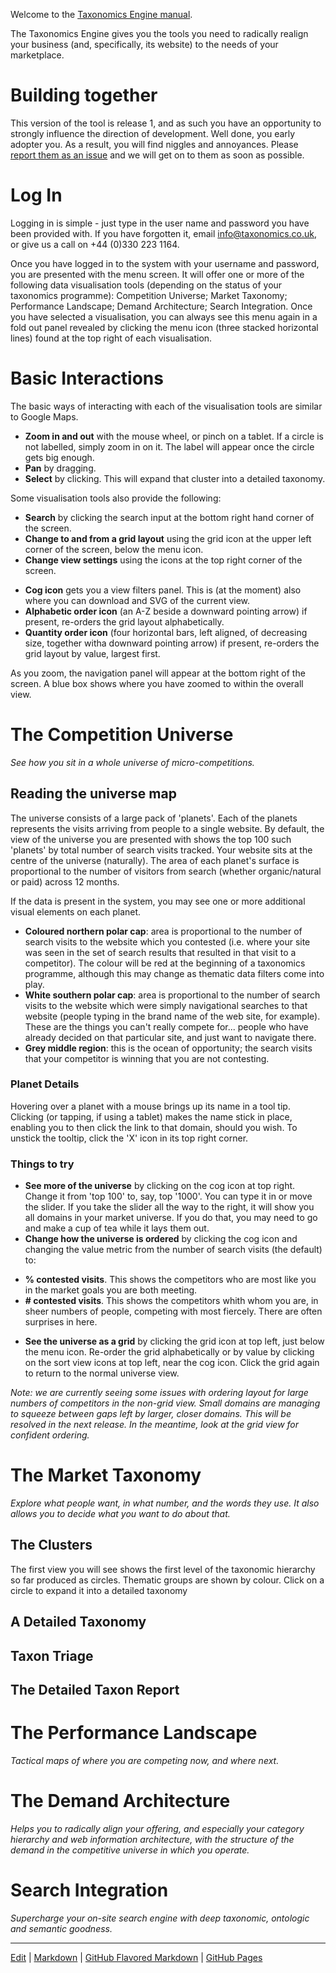 Welcome to the [Taxonomics Engine manual](https://taxonomics.github.io/engine/).

The Taxonomics Engine gives you the tools you need to radically realign your business (and, specifically, its website) to the needs of your marketplace.

# Building together
This version of the tool is release 1, and as such you have an opportunity to strongly influence the direction of development. Well done, you early adopter you. As a result, you will find niggles and annoyances. Please [report them as an issue](https://github.com/Taxonomics/engine/issues) and we will get on to them as soon as possible.

# Log In
Logging in is simple - just type in the user name and password you have been provided with. If you have forgotten it, email info@taxonomics.co.uk, or give us a call on +44 (0)330 223 1164. 

Once you have logged in to the system with your username and password, you are presented with the menu screen. It will offer one or more of the following data visualisation tools (depending on the status of your taxonomics programme): Competition Universe; Market Taxonomy; Performance Landscape; Demand Architecture; Search Integration. Once you have selected a visualisation, you can always see this menu again in a fold out panel revealed by clicking the menu icon (three stacked horizontal lines) found at the top right of each visualisation.

# Basic Interactions
The basic ways of interacting with each of the visualisation tools are similar to Google Maps.

 - **Zoom in and out** with the mouse wheel, or pinch on a tablet. If a circle is not labelled, simply zoom in on it. The label will appear once the circle gets big enough.
 - **Pan** by dragging.
 - **Select** by clicking. This will expand that cluster into a detailed taxonomy.
   
 Some visualisation tools also provide the following:
 
 - **Search** by clicking the search input at the bottom right hand corner of the screen.
 - **Change to and from a grid layout** using the grid icon at the upper left corner of the screen, below the menu icon.
 - **Change view settings** using the icons at the top right corner of the screen.
  + **Cog icon** gets you a view filters panel. This is (at the moment) also where you can download and SVG of the current view.
  + **Alphabetic order icon** (an A-Z beside a downward pointing arrow) if present, re-orders the grid layout alphabetically.
  + **Quantity order icon** (four horizontal bars, left aligned, of decreasing size, together witha downward pointing arrow) if present, re-orders the grid layout by value, largest first.

As you zoom, the navigation panel will appear at the bottom right of the screen. A blue box shows where you have zoomed to within the overall view.

# The Competition Universe
*See how you sit in a whole universe of micro-competitions.*

## Reading the universe map
The universe consists of a large pack of 'planets'. Each of the planets represents the visits arriving from people to a single website.
By default, the view of the universe you are presented with shows the top 100 such 'planets' by total number of search visits tracked. Your website sits at the centre of the universe (naturally). The area of each planet's surface is proportional to the number of visitors from search (whether organic/natural or paid) across 12 months.

If the data is present in the system, you may see one or more additional visual elements on each planet.

 - **Coloured northern polar cap**: area is proportional to the number of search visits to the website which you contested (i.e. where your site was seen in the set of search results that resulted in that visit to a competitor). The colour will be red at the beginning of a taxonomics programme, although this may change as thematic data filters come into play.
 - **White southern polar cap**: area is proportional to the number of search visits to the website which were simply navigational searches to that website (people typing in the brand name of the web site, for example). These are the things you can't really compete for... people who have already decided on that particular site, and just want to navigate there.
 - **Grey middle region**: this is the ocean of opportunity; the search visits that your competitor is winning that you are not contesting.

### Planet Details
Hovering over a planet with a mouse brings up its name in a tool tip. Clicking (or tapping, if using a tablet) makes the name stick in place, enabling you to then click the link to that domain, should you wish. To unstick the tooltip, click the 'X' icon in its top right corner.

### Things to try 
 - **See more of the universe** by clicking on the cog icon at top right. Change it from 'top 100' to, say, top '1000'. You can type it in or move the slider. If you take the slider all the way to the right, it will show you all domains in your market universe. If you do that, you may need to go and make a cup of tea while it lays them out.
 - **Change how the universe is ordered** by clicking the cog icon and changing the value metric from the number of search visits (the default) to:
  + **% contested visits**. This shows the competitors who are most like you in the market goals you are both meeting.
  + **# contested visits**. This shows the competitors whith whom you are, in sheer numbers of people, competing with most fiercely. There are often surprises in here.   
 - **See the universe as a grid** by clicking the grid icon at top left, just below the menu icon. Re-order the grid alphabetically or by value by clicking on the sort view icons at top left, near the cog icon. Click the grid again to return to the normal universe view.

*Note: we are currently seeing some issues with ordering layout for large numbers of competitors in the non-grid view. Small domains are managing to squeeze between gaps left by larger, closer domains. This will be resolved in the next release. In the meantime, look at the grid view for confident ordering.*

### 

# The Market Taxonomy
*Explore what people want, in what number, and the words they use. It also allows you to decide what you want to do about that.*

## The Clusters
The first view you will see shows the first level of the taxonomic hierarchy so far produced as circles. Thematic groups are shown by colour. Click on a circle to expand it into a detailed taxonomy

## A Detailed Taxonomy

## Taxon Triage

## The Detailed Taxon Report


# The Performance Landscape
*Tactical maps of where you are competing now, and where next.*

# The Demand Architecture
*Helps you to radically align your offering, and especially your category hierarchy and web information architecture, with the structure of the demand in the competitive universe in which you operate.*

# Search Integration
*Supercharge your on-site search engine with deep taxonomic, ontologic and semantic goodness.*

___
[Edit](https://github.com/Taxonomics/engine/edit/master/README.md) | [Markdown](https://gist.github.com/jonschlinkert/5854601) | [GitHub Flavored Markdown](https://guides.github.com/features/mastering-markdown/) | [GitHub Pages](https://help.github.com/categories/github-pages-basics/)
